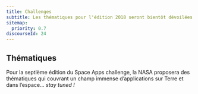 ```yaml
---
title: Challenges
subtitle: Les thématiques pour l'édition 2018 seront bientôt dévoilées
sitemap:
  priority: 0.7
discourseId: 24
---
```


## Thématiques

Pour la septième édition du Space Apps challenge, la NASA proposera des thématiques qui couvrant un champ immense d’applications sur Terre et dans l’espace... _stay tuned !_
